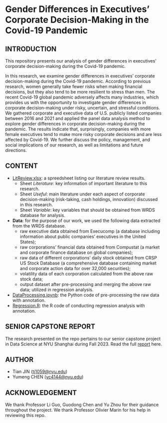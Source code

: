# Gender Differences in Executives’ Corporate Decision-Making in the Covid-19 Pandemic

## INTRODUCTION
This repository presents our analysis of gender differences in executives’ corporate decision-making during the Covid-19 pandemic.

In this research, we examine gender differences in executives’ corporate decision-making during the Covid-19 pandemic. According to previous research, women generally take fewer risks when making financial decisions, but they also tend to be more resilient to stress than men. The recent Covid-19 global pandemic adversely affects many industries, which provides us with the opportunity to investigate gender differences in corporate decision-making under risky, uncertain, and stressful conditions. We gathered corporate and executive data of U.S. publicly listed companies between 2016 and 2021 and applied the panel data analysis method to explore gender differences in corporate decision-making during the pandemic. The results indicate that, surprisingly, companies with more female executives tend to make more risky corporate decisions and are less affected by Covid-19. We further discuss the policy, management, and social implications of our research, as well as limitations and future directions.


## CONTENT
- [LitReview.xlsx](https://github.com/koapushjin/Spring2023-DS-capstone/blob/main/LitReview.xlsx): a spreedsheet listing our literature review results.
    - Sheet *Literature*: key information of important literature to this research.
    - Sheet *Useful*: main literature under each aspect of corporate decision-making (risk-taking, cash holdings, innovation) discussed in this research.
    - Sheet *Variable*: key variables that should be obtained from WRDS database for analysis.
- **Data**: for the purpose of our work, we used the following data extracted from the WRDS database.
	- raw executive data obtained from Execucomp (a database including information about public companies’ executives in the United States);
	- raw corporations’ financial data obtained from Compustat (a market and corporate finance database on global companies);
	- raw data of different corporations' daily stock obtained from CRSP US Stock Database (a comprehensive database containing market and corporate action data for over 32,000 securities);
	- volatility data of each corporation calculated from the above raw stock data;
	- output dataset after pre-processing and merging the above raw data; utilized in regression analysis.
- [DataProcessing.ipynb](https://github.com/koapushjin/Spring2023-DS-capstone/blob/main/DataProcessing.ipynb): the Python code of pre-processing the raw data with annotation.
- [Regression.R](https://github.com/koapushjin/Spring2023-DS-capstone/blob/main/Regression.R): the R code of conducting regression analysis with annotation.


## SENIOR CAPSTONE REPORT
The research presented on the repo pertains to our senior capstone project in Data Science at NYU Shanghai during Fall 2023. Read the full [report](https://github.com/koapushjin/Spring2023-DS-capstone/blob/main/CapstoneReport.pdf) here.


## AUTHOR
- Tian JIN (tj1059@nyu.edu)
- Yumeng CHEN (yc4144@nyu.edu)


## ACKNOWLEDGEMENT
We thank Professor Li Guo, Guodong Chen and Yu Zhou for their guidance throughout the project. We thank Professor Olivier Marin for his help in reviewing this repo.
